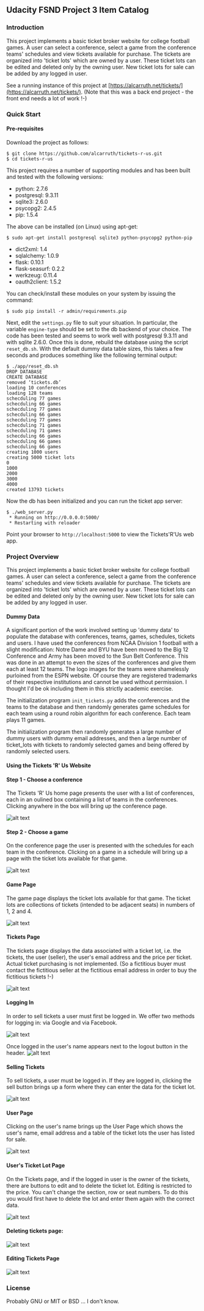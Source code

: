 ## Udacity FSND Project 3 Item Catalog

### Introduction

This project implements a basic ticket broker website for college football games.
A user can select a conference, select a game from the conference teams' schedules
and view tickets available for purchase.  The tickets are organized into 'ticket lots'
which are owned by a user.  These ticket lots can be edited and deleted only by the
owning user.  New ticket lots for sale can be added by any logged in user.

See a running instance of this project at [https://alcarruth.net/tickets/](https://alcarruth.net/tickets/).  (Note that this was a back end project - the front end needs a lot of work !-)

### Quick Start

#### Pre-requisites

Download the project as follows:

```
$ git clone https://github.com/alcarruth/tickets-r-us.git
$ cd tickets-r-us
```

This project requires a number of supporting modules and has been built
and tested with the following versions:

 - python: 2.7.6
 - postgresql: 9.3.11
 - sqlite3: 2.6.0
 - psycopg2: 2.4.5
 - pip: 1.5.4

The above can be installed (on Linux) using apt-get:

```
$ sudo apt-get install postgresql sqlite3 python-psycopg2 python-pip
```

 - dict2xml: 1.4
 - sqlalchemy: 1.0.9
 - flask: 0.10.1
 - flask-seasurf: 0.2.2
 - werkzeug: 0.11.4
 - oauth2client: 1.5.2

You can check/install these modules on your system by issuing
the command:

```
$ sudo pip install -r admin/requirements.pip
```

Next, edit the `settings.py` file to suit your situation.  In particular, the
variable `engine-type` should be set to the db backend of your choice.
The code has been tested and seems to work well with postgresql 9.3.11
and with sqlite 2.6.0.  Once this is done,
rebuild the database using the script `reset_db.sh`.  With the default
dummy data table sizes, this takes a few seconds and produces
something like the following terminal output:

```
$ ./app/reset_db.sh 
DROP DATABASE
CREATE DATABASE
removed ‘tickets.db’
loading 10 conferences
loading 128 teams
schecduling 77 games
schecduling 66 games
schecduling 77 games
schecduling 66 games
schecduling 77 games
schecduling 71 games
schecduling 71 games
schecduling 66 games
schecduling 66 games
schecduling 66 games
creating 1000 users
creating 5000 ticket lots
0
1000
2000
3000
4000
created 13793 tickets
```

Now the db has been initialized and you can run the ticket app server:

```
$ ./web_server.py 
 * Running on http://0.0.0.0:5000/
 * Restarting with reloader
```

Point your browser to `http://localhost:5000` to view the Tickets'R'Us 
web app.


### Project Overview

This project implements a basic ticket broker website for college football games.
A user can select a conference, select a game from the conference teams' schedules
and view tickets available for purchase.  The tickets are organized into 'ticket lots'
which are owned by a user.  These ticket lots can be edited and deleted only by the
owning user.  New ticket lots for sale can be added by any logged in user.

#### Dummy Data

A significant portion of the work involved setting up 'dummy data' to populate
the database with conferences, teams, games, schedules, tickets and users.  I have
used the conferences from NCAA Division 1 football with a slight modification:
Notre Dame and BYU have been moved to the Big 12 Conference and Army has been
moved to the Sun Belt Conference.  This was done in an attempt to even the 
sizes of the conferences and give them each at least 12 teams.  The logo
images for the teams were shamelessly purloined from the ESPN website.  Of course
they are registered trademarks of their respective institutions and cannot
be used without permission.  I thought I'd be ok including them in this strictly
academic exercise.

The initialization program `init_tickets.py` adds the conferences and the
teams to the database and then randomly generates game schedules for each
team using a round robin algorithm for each conference.  Each team plays
11 games.

The initialization program then randomly generates a large number of dummy
users with dummy email addresses, and then a large number of ticket_lots
with tickets to randomly selected games and being offered by randomly selected
users.

#### Using the Tickets 'R' Us Website

#### Step 1 - Choose a conference

The Tickets 'R' Us home page presents the user with a list of conferences, each in 
an oulined box containing a list of teams in the conferences.  Clicking anywhere
in the box will bring up the conference page.

![alt text](https://raw.githubusercontent.com/alcarruth/fullstack-p3-item-catalog/tickets/admin/images/jpg/tickets_step1.jpg "main page")

#### Step 2 - Choose a game

On the conference page the user is presented with the schedules for each team in the 
conference.  Clicking on a game in a schedule will bring up a page with the ticket lots
available for that game.

![alt text](https://raw.githubusercontent.com/alcarruth/fullstack-p3-item-catalog/tickets/admin/images/jpg/step2.jpg "step 2")

#### Game Page

The game page displays the ticket lots available for that game.  The ticket lots are 
collections of tickets (intended to be adjacent seats) in numbers of 1, 2 and 4.


![alt text](https://raw.githubusercontent.com/alcarruth/fullstack-p3-item-catalog/tickets/admin/images/jpg/game_tickets.jpg "game tickets")

#### Tickets Page

The tickets page displays the data associated with a ticket lot, i.e. the tickets, the user (seller),
the user's email address and the price per ticket.  Actual ticket purchasing is not implemented.
(So a fictitious buyer must contact the fictitious seller at the fictitious email address in order
to buy the fictitious tickets !-)

![alt text](https://raw.githubusercontent.com/alcarruth/fullstack-p3-item-catalog/tickets/admin/images/jpg/ticket_lot.jpg "ticket lot")

#### Logging In

In order to sell tickets a user must first be logged in.  We offer two methods for logging in: via Google and via Facebook.

![alt text](https://raw.githubusercontent.com/alcarruth/fullstack-p3-item-catalog/tickets/admin/images/jpg/login.jpg "login")

Once logged in the user's name appears next to the logout button in the header.
![alt text](https://raw.githubusercontent.com/alcarruth/fullstack-p3-item-catalog/tickets/admin/images/jpg/logged_in.jpg "logged in")

#### Selling Tickets

To sell tickets, a user must be logged in.  If they are logged in, clicking the sell button brings up a form
where they can enter the data for the ticket lot.

![alt text](https://raw.githubusercontent.com/alcarruth/fullstack-p3-item-catalog/tickets/admin/images/jpg/sell_tickets.jpg "sell tickets")

#### User Page

Clicking on the user's name brings up the User Page which shows the user's name, email address and a table
of the ticket lots the user has listed for sale.

![alt text](https://raw.githubusercontent.com/alcarruth/fullstack-p3-item-catalog/tickets/admin/images/jpg/my_tickets.jpg "my tickets")

#### User's Ticket Lot Page

On the Tickets page, and if the logged in user is the owner of the tickets, there are buttons to edit 
and to delete the ticket lot.  Editing is restricted to the price.  You can't change the section, row or seat numbers.
To do this you would first have to delete the lot and enter them again with the correct data.

![alt text](https://raw.githubusercontent.com/alcarruth/fullstack-p3-item-catalog/tickets/admin/images/jpg/my_ticket_lot.jpg "my ticket lot")

#### Deleting tickets page:
![alt text](https://raw.githubusercontent.com/alcarruth/fullstack-p3-item-catalog/tickets/admin/images/jpg/delete_tickets.jpg "delete tickets")

#### Editing Tickets Page
![alt text](https://raw.githubusercontent.com/alcarruth/fullstack-p3-item-catalog/tickets/admin/images/jpg/edit_tickets.jpg "edit tickets")



### License

Probably GNU or MIT or BSD ... I don't know.
